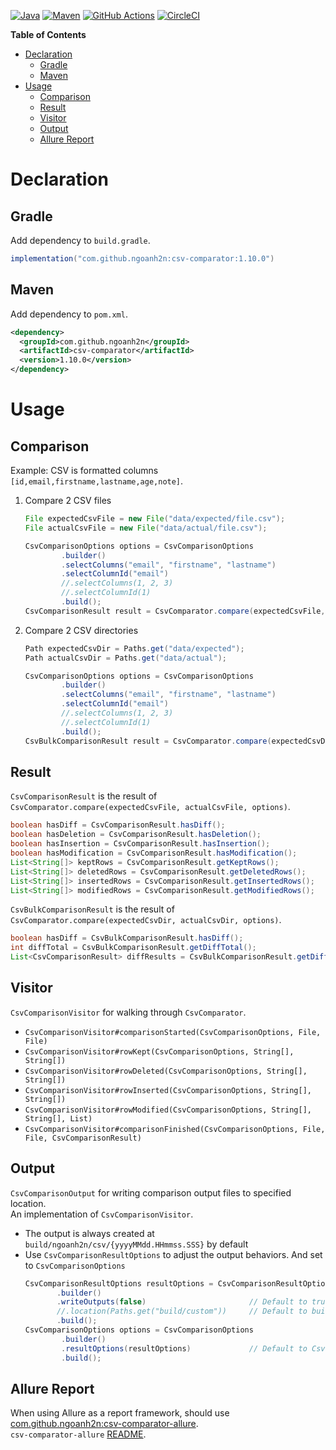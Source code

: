 [![Java](https://img.shields.io/badge/Java-17-orange)](https://adoptium.net)
[![Maven](https://img.shields.io/maven-central/v/com.github.ngoanh2n/csv-comparator?label=Maven)](https://mvnrepository.com/artifact/com.github.ngoanh2n/csv-comparator)
[![GitHub Actions](https://img.shields.io/github/actions/workflow/status/ngoanh2n/csv-comparator/test.yml?logo=github&label=GitHub%20Actions)](https://github.com/ngoanh2n/csv-comparator/actions/workflows/test.yml)
[![CircleCI](https://img.shields.io/circleci/build/github/ngoanh2n/csv-comparator?token=CCIPRJ_V9AVYTzVyEF9A9GMsVD9oF_2ce0fb3410ce42dfee9d8d854bae69d56f206df6&logo=circleci&label=CircleCI)
](https://dl.circleci.com/status-badge/redirect/gh/ngoanh2n/csv-comparator/tree/master)

**Table of Contents**
<!-- TOC -->
* [Declaration](#declaration)
  * [Gradle](#gradle)
  * [Maven](#maven)
* [Usage](#usage)
  * [Comparison](#comparison)
  * [Result](#result)
  * [Visitor](#visitor)
  * [Output](#output)
  * [Allure Report](#allure-report)
<!-- TOC -->

# Declaration
## Gradle
Add dependency to `build.gradle`.
```gradle
implementation("com.github.ngoanh2n:csv-comparator:1.10.0")
```

## Maven
Add dependency to `pom.xml`.
```xml
<dependency>
  <groupId>com.github.ngoanh2n</groupId>
  <artifactId>csv-comparator</artifactId>
  <version>1.10.0</version>
</dependency>
```

# Usage
## Comparison
Example: CSV is formatted columns `[id,email,firstname,lastname,age,note]`.

1. Compare 2 CSV files
    ```java
    File expectedCsvFile = new File("data/expected/file.csv");
    File actualCsvFile = new File("data/actual/file.csv");
    
    CsvComparisonOptions options = CsvComparisonOptions
            .builder()
            .selectColumns("email", "firstname", "lastname")
            .selectColumnId("email")
            //.selectColumns(1, 2, 3)
            //.selectColumnId(1)
            .build();
    CsvComparisonResult result = CsvComparator.compare(expectedCsvFile, actualCsvFile, options);
    ```
2. Compare 2 CSV directories
    ```java
    Path expectedCsvDir = Paths.get("data/expected");
    Path actualCsvDir = Paths.get("data/actual");
    
    CsvComparisonOptions options = CsvComparisonOptions
            .builder()
            .selectColumns("email", "firstname", "lastname")
            .selectColumnId("email")
            //.selectColumns(1, 2, 3)
            //.selectColumnId(1)
            .build();
    CsvBulkComparisonResult result = CsvComparator.compare(expectedCsvDir, actualCsvDir, options);
    ```

## Result
`CsvComparisonResult` is the result of `CsvComparator.compare(expectedCsvFile, actualCsvFile, options)`.
```java
boolean hasDiff = CsvComparisonResult.hasDiff();
boolean hasDeletion = CsvComparisonResult.hasDeletion();
boolean hasInsertion = CsvComparisonResult.hasInsertion();
boolean hasModification = CsvComparisonResult.hasModification();
List<String[]> keptRows = CsvComparisonResult.getKeptRows();
List<String[]> deletedRows = CsvComparisonResult.getDeletedRows();
List<String[]> insertedRows = CsvComparisonResult.getInsertedRows();
List<String[]> modifiedRows = CsvComparisonResult.getModifiedRows();
```

`CsvBulkComparisonResult` is the result of `CsvComparator.compare(expectedCsvDir, actualCsvDir, options)`.
```java
boolean hasDiff = CsvBulkComparisonResult.hasDiff();
int diffTotal = CsvBulkComparisonResult.getDiffTotal();
List<CsvComparisonResult> diffResults = CsvBulkComparisonResult.getDiffResults();
```

## Visitor
`CsvComparisonVisitor` for walking through `CsvComparator`.
- `CsvComparisonVisitor#comparisonStarted(CsvComparisonOptions, File, File)`
- `CsvComparisonVisitor#rowKept(CsvComparisonOptions, String[], String[])`
- `CsvComparisonVisitor#rowDeleted(CsvComparisonOptions, String[], String[])`
- `CsvComparisonVisitor#rowInserted(CsvComparisonOptions, String[], String[])`
- `CsvComparisonVisitor#rowModified(CsvComparisonOptions, String[], String[], List)`
- `CsvComparisonVisitor#comparisonFinished(CsvComparisonOptions, File, File, CsvComparisonResult)`

## Output
`CsvComparisonOutput` for writing comparison output files to specified location.<br>
An implementation of `CsvComparisonVisitor`.
- The output is always created at `build/ngoanh2n/csv/{yyyyMMdd.HHmmss.SSS}` by default
- Use `CsvComparisonResultOptions` to adjust the output behaviors. And set to `CsvComparisonOptions`
  ```java
  CsvComparisonResultOptions resultOptions = CsvComparisonResultOptions
         .builder()
         .writeOutputs(false)                       // Default to true
         //.location(Paths.get("build/custom"))     // Default to build/ngoanh2n/csv
         .build();
  CsvComparisonOptions options = CsvComparisonOptions
          .builder()
          .resultOptions(resultOptions)             // Default to CsvComparisonResultOptions.defaults()
          .build();
  ```

## Allure Report
When using Allure as a report framework, should use
<a href="https://mvnrepository.com/artifact/com.github.ngoanh2n/csv-comparator-allure">com.github.ngoanh2n:csv-comparator-allure</a>.<br>
`csv-comparator-allure` [README](csv-comparator-allure#readme).
